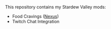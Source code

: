 This repository contains my Stardew Valley mods:
* Food Cravings ([Nexus](https://www.nexusmods.com/stardewvalley/mods/17126))
* Twitch Chat Integration
